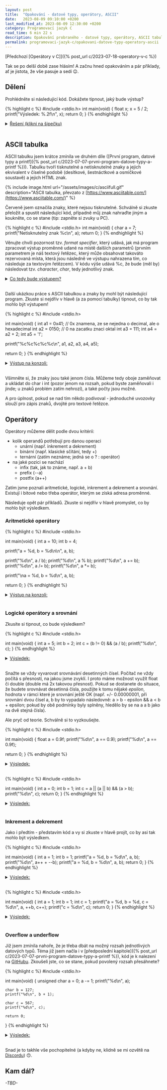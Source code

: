 ```yaml
---
layout: post
title:  "Opakování - datové typy, operátory, ASCII"
date:   2023-08-09 09:10:00 +0200
last_modified_at: 2023-08-09 12:30:00 +0200
category: Programovací jazyk C
read_time: 6 min 22 s
description: Opakování probraného - datové typy, operátory, ASCII tabulka. Pár příkladu k tématům.
permalink: programovaci-jazyk-c/opakovani-datove-typy-operatory-ascii
---
```


[Předchozí [Operátory v C]]({% post_url c/2023-07-18-operatory-v-c %})

Tak se po delší době zase hlásím! A začnu hned opakováním a pár příklady, ať je jistota, že vše pasuje a sedí 😉.

## Dělení

Prohlédněte si následující kód. Dokážete tipnout, jaký bude výstup?

<!--- Example 1a -->

{% highlight c %}
#include <stdio.h>
int main(void) {
    float x;
    x = 5 / 2;
    printf("Výsledek: %.2f\n", x);
    return 0;
}
{% endhighlight %}

<!--- Example 1a solution -->

<details>
  <summary><u>Řešení (klikni na šipečku)</u></summary>
<br />
{% highlight console %} Výsledek: 2.00 {% endhighlight %}

  Dělíte-li celé číslo celým číslem, bude výsledek vždy celé číslo. A je jedno, že ho ukládáte do proměnné, která by mohla pojmout desetinné číslo.
  <br /><br />

  Pozn.: Format specifier výše udává, že do textu bude vloženo desetinné číslo (f) a že bude omezeno na 2 místa za desetinnou čárkou (.2).
<br /><br />

<!--- Example 1b -->
  Zkusíte kód přepsat tak, aby byl výsledek správný?
<br /><br />

<!--- Example 1b solution -->
  <details>
    <summary><u>Řešení 2 - upravený kód</u></summary>
<br />
{% highlight c %}
#include <stdio.h>
int main(void) {
  float x;
  x = 5.0 / 2;
  printf("Výsledek: %.2f\n", x);
  return 0;
} {% endhighlight %}

    Stačí, aby jeden z operandů byl desetinným číslem, aby byl i výsledek desetinným číslem!

    Ideálně si oba prográmky zkuste zkompilovat a spustit. Pro připomenutí (pokud se váš soubor jmenuje <em>ex1.c</em>):

{% highlight console %}
clang ex1.c {% endhighlight %}

    Případně, pokud chcete, aby vám compiler zobrazil i varování (nejenom chyby), a výsledný, spustitelný program měl jiný název než a.out (např. ex1), zkompilujte následovně:

{% highlight console %}
clang -Wall -Wextra -pedantic -o ex1 ex1.c {% endhighlight %}
  </details>
</details>
<br />

## ASCII tabulka

ASCII tabulku jsem krátce zmínila ve druhém díle ([První program, datové typy a printf]({% post_url c/2023-07-07-prvni-program-datove-typy-a-printf %})). Tabulku tvoří tisknutelné a netisknutelné znaky a jejich ekvivalent v číselné podobě (desítkové, šestnáctkové a osmičkové soustavě) a jejich HTML znak.

{% include image.html url="/assets/images/c/asciifull.gif" description="ASCII tabulka, převzato z [https://www.asciitable.com/](https://www.asciitable.com/)" %}

Červeně jsem označila znaky, které nejsou tisknutelné. Schválně si zkuste přeložit a spustit následující kód, případně můj znak nahraďte jiným a koukněte, co se stane (tip: zapněte si zvuky u PC).

<!--- Example 2 -->

{% highlight c %}
#include <stdio.h>
int main(void) {
  char a = 7;
  printf("Netisknutelný znak %c\n", a);
  return 0;
} {% endhighlight %}

Věnujte chvíli pozornost tzv. *format specifier*, který udává, jak má program zpracovat výstup proměnné udané na místě dalších parametrů (prvním parametrem je náš textový řetězec, který může obsahovat takováto rezervovaná místa, která jsou následně ve výstupu nahrazena tím, co následuje za textovým řetězcem). V kódu výše udává %c, že bude (měl by) následovat tzv. *character*, *char*, tedy jednotlivý znak.

<!--- Example 2 solution -->

  <details>
    <summary><u>Co tedy bude výstupem?</u></summary>
    <br />
Znak s číslem 7 je podle ASCII tabulky *bell*, neboli zvukový signál. Na konzoli se nám tedy zobrazí pouze text <em>Netisknutelný znak </em>, ale měl by být slyšet zvukový signál.

Pokud byste v řetězci udali, že má být výstupem číslo, např. pomocí format specifieru %d, pak by nenásledoval žádný zvukový signál, ale na konzoli byste měli vidět text <em>Netisknutelný znak 7</em>. Vyzkoušejte si to! <!--- Example 2b -->
  </details>
<br />

Další ukázkou práce s ASCII tabulkou a znaky by mohl být následující program. Zkuste si nejdřív v hlavě (a za pomocí tabulky) tipnout, co by tak mohlo být výstupem!

<!--- Example 3 -->

{% highlight c %}
#include <stdio.h>

int main(void)
{
  int a1 = 0x41;	// 0x znamena, ze se nejedna o decimal, ale o hexadecimal
  int a2 = 0150;	// 0 na zacatku znaci oktal
  int a3 = 111;
  int a4 = a2 + 2;
  int a5 = '!';

  printf("%c%c%c%c%c\n", a1, a2, a3, a4, a5);

  return 0;
} {% endhighlight %}

<!--- Example 3 solution -->

  <details>
    <summary><u>Výstup na konzoli: </u></summary>
<br />
{% highlight console %}
Ahoj! {% endhighlight %}
  </details>
<br />

Všimněte si, že znaky jsou také jenom čísla. Můžeme tedy oboje zaměňovat a ukládat do char i int (pozor jenom na rozsah, pokud byste zaměňovali i jinde; u znaků problém zatím nehrozí), a také počty jsou možné.

A pro úplnost, pokud se nad tím někdo podivoval - jednoduché uvozovky slouží pro zápis znaků, dvojité pro textové řetězce.

## Operátory

Operátory můžeme dělit podle dvou kritérií:

- kolik operandů potřebují pro danou operaci
  - unární (např. inkrement a dekrement)
  - binární (např. klasické sčítání, tedy +)
  - ternární (zatím neznáme; jedná se o ? : operátor)
- na jaké pozici se nachází
  - infix (tak, jak to známe, např. a + b)
  - prefix (--a)
  - postfix (a++)

Zatím jsme poznali aritmetické, logické, inkrement a dekrement a srovnání. Existují i bitové nebo třeba operátor, kterým se získá adresa proměnné.

Následuje opět pár příkladů. Zkuste si nejdřív v hlavě promyslet, co by mohlo být výsledkem.

### Aritmetické operátory

<!--- Example 4 -->

{% highlight c %}
#include <stdio.h>

int main(void)
{
  int a = 10;
  int b = 4;

  printf("a = %d, b = %d\n\n", a, b);

  printf("%d\n", a / b);
  printf("%d\n", a % b);
  printf("%d\n", a += b);
  printf("%d\n", a /= b);
  printf("%d\n", a *= b);

  printf("\na = %d, b = %d\n", a, b);

  return 0;
} {% endhighlight %}

<!--- Example 4 solution -->

  <details>
    <summary><u>Výstup na konzoli: </u></summary>
<br />
{% highlight console %}
a = 5, b = 2

2
1
7
3

a = 3, b = 2 {% endhighlight %}

Pro objasnění, proč a kdy se co děje: 

Hned na začátku tu máme dělení dvou celých čísel, jejichž výsledkem je opět celé číslo. To znamená, že cokoliv za desetinnou čárkou se prostě zahodí a tudíž 5 / 2 je 2, protože z 2.5 se 0.5 prostě odsekne, neproběhne žádné zaokrouhlení.
<br /><br />
Procento je tzv. modulo operátor, jehož výsledkem je zbytek celočíselného dělení. 5 / 2 je 2, zbytek 1.
<br /><br />
Následují zkrácené verze početních operací. Např. a += b je to samé jako a = a + b. Tudíž výstupem bude nejdříve 7 (protože a je nyní 5 + 2), potom 3 (protože 7 / 2 je 3, cokoli za desetinnou čárkou je zahozeno). První dva printf nezměnili hodnotu skrytou za proměnnou a nebo b!
<br /><br />
Poslední řádek slouží už jenom pro úplnost a vytiskne obsah proměnných a, b.
  </details>
<br />

### Logické operátory a srovnání

Zkusíte si tipnout, co bude výsledkem?

<!--- Example 5 -->

{% highlight c %}
#include <stdio.h>

int main(void) {
  int a = 5;
  int b = 2;
  int c = (b != 0) && (a / b);
  printf("%d\n", c);
} {% endhighlight %}

<!--- Example 5 solution -->

  <details>
    <summary><u>Výsledek: </u></summary>
<br />
{% highlight console %}
1 {% endhighlight %}

Výsledkem není výsledek dělení. Výsledkem je v tomto případě pravdivostní hodnota (0 v případě nepravdy, jakékoli jiné číslo v případě pravdy). Nejdřív se zkontroluje, zda b není rovno nule (pokud ano, došlo by k tzv. <em>short circuit evaluation</em>, vyhodnocování by bylo přerušeno, protože nepravda a cokoliv dalšího je vždy nepravda) a potom se sice vyhodnotí výsledek dělení, avšak v tomto kontextu bude hrát roli jen a pouze jako pravdivostní hodnota (tudíž bude výsledek druhého výrazu pravda, protože výsledkem dělení je hodnota jiná než 0). Konečný výsledek je 1, neboli pravda.
  </details>
<br />

Snažte se vždy vyvarovat srovnávání desetinných čísel. Počítač ne vždy počítá s přesností, na jakou jsme zvyklí. I proto máme možnost využít float či double (double má 2x takovou přesnost). Pokud se dostanete do situace, že budete srovnávat desetinná čísla, použijte k tomu nějaké *epsilon*, hodnota v rámci které je srovnání ještě OK (např. +/- 0.00000001, při srovnání dvou čísel a, b by to vypadalo následovně: a > b - epsilon && a < b + epsilon; pokud by obě podmínky byly splněny, hledělo by se na a a b jako na dvě stejná čísla).

Ale pryč od teorie. Schválně si to vyzkoušejte.

<!--- Example 6 -->

{% highlight c %}
#include <stdio.h>

int main(void) {
  float a = 0.9f;
  printf("%d\n", a == 0.9);
  printf("%d\n", a == 0.9f);

  return 0;
} {% endhighlight %}

<!--- Example 6 solution -->

  <details>
    <summary><u>Výsledek: </u></summary>
<br />
{% highlight console %}
0
1 {% endhighlight %}

V prvním případě je srovnáván float s double proměnnou, která má větší přesnost. Zkuste si obě čísla nechat vypsat na konzoli s přesností 8 a více míst a uvidíte rozdíl (připomínám, že toho jde dosáhnout format specifierem %.8f).
  </details>
<br />

<!--- Example 7 -->

{% highlight c %}
#include <stdio.h>

int main(void) {
  int a = 0;
  int b = 1;
  int c = a || (a || b) && (a > b);
  printf("%d\n", c);
  return 0;
} {% endhighlight %}

<!--- Example 7 solution -->

  <details>
    <summary><u>Výsledek: </u></summary>
<br />
{% highlight console %}
0 {% endhighlight %}

  </details>
<br />

### Inkrement a dekrement

Jako i předtím - představím kód a vy si zkuste v hlavě projít, co by asi tak mohlo být výsledkem.

<!--- Example 8 -->

{% highlight c %}
#include <stdio.h>

int main(void) {
    int a = 1;
    int b = 1;
    printf("a = %d, b = %d\n", a, b);
    printf("%d\n", a++ + --b);
    printf("a = %d, b = %d\n", a, b);
    return 0;
} {% endhighlight %}

<!--- Example 8 solution -->

  <details>
    <summary><u>Výsledek: </u></summary>
<br />
{% highlight console %}
a = 1, b = 1
1
a = 2, b = 0 {% endhighlight %}

  </details>
<br />

<!--- Example 9 -->

{% highlight c %}
#include <stdio.h>

int main(void) {
    int a = 1;
    int b = 1;
    int c = 1;
    printf("a = %d, b = %d, c = %d\n", a, ++b, c++);
    printf("c = %d\n", c);
    return 0;
} {% endhighlight %}

<!--- Example 9 solution -->

  <details>
    <summary><u>Výsledek: </u></summary>
<br />
{% highlight console %}
a = 1, b = 2, c = 1
c = 2 {% endhighlight %}

  </details>
<br />

### Overflow a underflow

Již jsem zmínila nahoře, že je třeba dbát na možný rozsah jednotlivých datových typů. Téma již jsem načla i v [předposlední kapitole]({% post_url c/2023-07-07-prvni-program-datove-typy-a-printf %}), kód je k nalezení na [GitHubu](https://github.com/wild-karoline/C/blob/main/02_prvni-program-datove-typy-a-printf/datatypes.c). Zkoušeli jste, co se stane, pokud povolený rozsah přesáhnete?

<!--- Example 9 -->

{% highlight c %}
#include <stdio.h>

int main(void) {
    unsigned char a = 0;
    a -= 1;
    printf("%d\n", a);

    char b = 127;
    printf("%d\n", b + 1);

    char c = 567;
    printf("%d\n", c);

    return 0;
} {% endhighlight %}

<!--- Example 9 solution -->

  <details>
    <summary><u>Výsledek: </u></summary>
<br />
{% highlight console %}
255
128
55 {% endhighlight %}

Číslo se překlopí na druhý konec intervalu a tam pokračuje. V případě prvního máme tedy povolený interval od 0 do 255 (unsigned značí, že číslo bude bez znaménka, tedy nebude možné znázornit v něm negativní hodnoty). Pokud od 0 odečteme 1, nedostaneme -1, ale 255! To samé platí u ostatních s rozdílem povoleného intervalu. V případě posledního se překlopí tolikrát, kolikrát to bude možné, než dosáhne "567".
<br /><br />
Pokud se dostanete přes povolený rozsah, jedná se o overflow. Pokud pod něho, pak se mluví o underflow.

  </details>
<br />

Snad je to takhle vše pochopitelné (a kdyby ne, klidně se mi ozvětě na [Discordu](https://discord.gg/hB8UYAgwUE)) 🙃.

## Kam dál?

*\-TBD\-*
